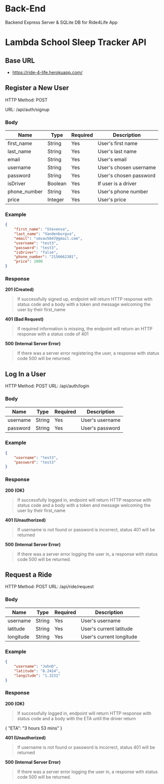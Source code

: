 # Back-End

Backend Express Server & SQLite DB for Ride4Life App

# Lambda School Sleep Tracker API

## Base URL

-   https://ride-4-life.herokuapp.com/

## Register a New User

HTTP Method: POST

URL: /api/auth/signup

### Body

| Name         | Type    | Required | Description            |
| ------------ | ------- | -------- | ---------------------- |
| first_name   | String  | Yes      | User's first name      |
| last_name    | String  | Yes      | User's last name       |
| email        | String  | Yes      | User's email           |
| username     | String  | Yes      | User's chosen username |
| password     | String  | Yes      | User's chosen password |
| isDriver     | Boolean | Yes      | If user is a driver    |
| phone_number | String  | Yes      | User's phone number    |
| price        | Integer | Yes      | User's price           |

### Example

```json
{
    "first_name": "Stevenva",
    "last_name": "Vandenburgva",
    "email": "smvav5047@gmail.com",
    "username": "test3",
    "password": "test3",
    "isDriver": "false",
    "phone_number": "2156662381",
    "price": 2000
}
```

### Response

**201 (Created)**

> If successfully signed up, endpoint will return HTTP response with status code and a body with a token and message welcoming the user by their first_name

**401 (Bad Request)**

> If required information is missing, the endpoint will return an HTTP response with a status code of 401

**500 (Internal Server Error)**

> If there was a server error registering the user, a response with status code 500 will be returned.

## Log In a User

HTTP Method: POST
URL: /api/auth/login

### Body

| Name     | Type   | Required | Description     |
| -------- | ------ | -------- | --------------- |
| username | String | Yes      | User's username |
| password | String | Yes      | User's password |

### Example

```json
{
    "username": "test3",
    "password": "test3"
}
```

### Response

**200 (OK)**

> If successfully logged in, endpoint will return HTTP response with status code and a body with a token and message welcoming the user by their first_name

**401 (Unauthorized)**

> If username is not found or password is incorrect, status 401 will be returned

**500 (Internal Server Error)**

> If there was a server error logging the user in, a response with status code 500 will be returned.

## Request a Ride

HTTP Method: POST
URL: /api/ride/request

### Body

| Name      | Type   | Required | Description              |
| --------- | ------ | -------- | ------------------------ |
| username  | String | Yes      | User's username          |
| latitude  | String | Yes      | User's current latitude  |
| longitude | String | Yes      | User's current longitude |

### Example

```json
{
    "username": "JohnD",
    "latitude": "8.2414",
    "longitude": "1.3231"
}
```

### Response

**200 (OK)**

> If successfully logged in, endpoint will return HTTP response with status code and a body with the ETA until the driver return

{
"ETA": "3 hours 53 mins"
}

**401 (Unauthorized)**

> If username is not found or password is incorrect, status 401 will be returned

**500 (Internal Server Error)**

> If there was a server error logging the user in, a response with status code 500 will be returned.
